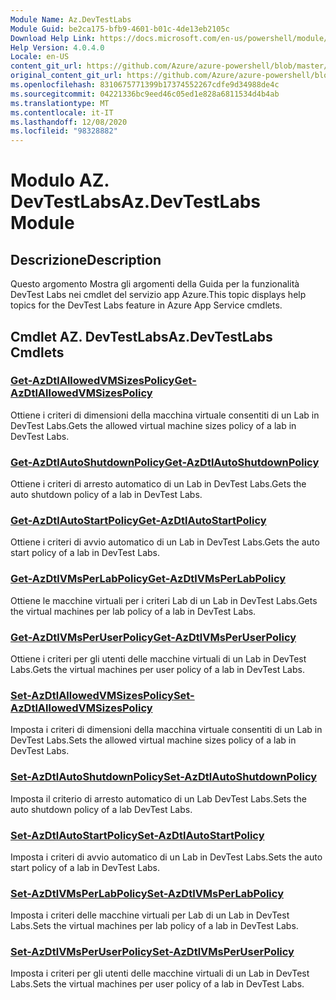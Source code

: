 ```yaml
---
Module Name: Az.DevTestLabs
Module Guid: be2ca175-bfb9-4601-b01c-4de13eb2105c
Download Help Link: https://docs.microsoft.com/en-us/powershell/module/az.devtestlabs
Help Version: 4.0.4.0
Locale: en-US
content_git_url: https://github.com/Azure/azure-powershell/blob/master/src/DevTestLabs/DevTestLabs/help/Az.DevTestLabs.md
original_content_git_url: https://github.com/Azure/azure-powershell/blob/master/src/DevTestLabs/DevTestLabs/help/Az.DevTestLabs.md
ms.openlocfilehash: 8310675771399b17374552267cdfe9d34988de4c
ms.sourcegitcommit: 04221336bc9eed46c05ed1e828a6811534d4b4ab
ms.translationtype: MT
ms.contentlocale: it-IT
ms.lasthandoff: 12/08/2020
ms.locfileid: "98328882"
---
```

# <span data-ttu-id="a3911-101">Modulo AZ. DevTestLabs</span><span class="sxs-lookup"><span data-stu-id="a3911-101">Az.DevTestLabs Module</span></span>
## <span data-ttu-id="a3911-102">Descrizione</span><span class="sxs-lookup"><span data-stu-id="a3911-102">Description</span></span>
<span data-ttu-id="a3911-103">Questo argomento Mostra gli argomenti della Guida per la funzionalità DevTest Labs nei cmdlet del servizio app Azure.</span><span class="sxs-lookup"><span data-stu-id="a3911-103">This topic displays help topics for the DevTest Labs feature in Azure App Service cmdlets.</span></span>

## <span data-ttu-id="a3911-104">Cmdlet AZ. DevTestLabs</span><span class="sxs-lookup"><span data-stu-id="a3911-104">Az.DevTestLabs Cmdlets</span></span>
### [<span data-ttu-id="a3911-105">Get-AzDtlAllowedVMSizesPolicy</span><span class="sxs-lookup"><span data-stu-id="a3911-105">Get-AzDtlAllowedVMSizesPolicy</span></span>](Get-AzDtlAllowedVMSizesPolicy.md)
<span data-ttu-id="a3911-106">Ottiene i criteri di dimensioni della macchina virtuale consentiti di un Lab in DevTest Labs.</span><span class="sxs-lookup"><span data-stu-id="a3911-106">Gets the allowed virtual machine sizes policy of a lab in DevTest Labs.</span></span>

### [<span data-ttu-id="a3911-107">Get-AzDtlAutoShutdownPolicy</span><span class="sxs-lookup"><span data-stu-id="a3911-107">Get-AzDtlAutoShutdownPolicy</span></span>](Get-AzDtlAutoShutdownPolicy.md)
<span data-ttu-id="a3911-108">Ottiene i criteri di arresto automatico di un Lab in DevTest Labs.</span><span class="sxs-lookup"><span data-stu-id="a3911-108">Gets the auto shutdown policy of a lab in DevTest Labs.</span></span>

### [<span data-ttu-id="a3911-109">Get-AzDtlAutoStartPolicy</span><span class="sxs-lookup"><span data-stu-id="a3911-109">Get-AzDtlAutoStartPolicy</span></span>](Get-AzDtlAutoStartPolicy.md)
<span data-ttu-id="a3911-110">Ottiene i criteri di avvio automatico di un Lab in DevTest Labs.</span><span class="sxs-lookup"><span data-stu-id="a3911-110">Gets the auto start policy of a lab in DevTest Labs.</span></span>

### [<span data-ttu-id="a3911-111">Get-AzDtlVMsPerLabPolicy</span><span class="sxs-lookup"><span data-stu-id="a3911-111">Get-AzDtlVMsPerLabPolicy</span></span>](Get-AzDtlVMsPerLabPolicy.md)
<span data-ttu-id="a3911-112">Ottiene le macchine virtuali per i criteri Lab di un Lab in DevTest Labs.</span><span class="sxs-lookup"><span data-stu-id="a3911-112">Gets the virtual machines per lab policy of a lab in DevTest Labs.</span></span>

### [<span data-ttu-id="a3911-113">Get-AzDtlVMsPerUserPolicy</span><span class="sxs-lookup"><span data-stu-id="a3911-113">Get-AzDtlVMsPerUserPolicy</span></span>](Get-AzDtlVMsPerUserPolicy.md)
<span data-ttu-id="a3911-114">Ottiene i criteri per gli utenti delle macchine virtuali di un Lab in DevTest Labs.</span><span class="sxs-lookup"><span data-stu-id="a3911-114">Gets the virtual machines per user policy of a lab in DevTest Labs.</span></span>

### [<span data-ttu-id="a3911-115">Set-AzDtlAllowedVMSizesPolicy</span><span class="sxs-lookup"><span data-stu-id="a3911-115">Set-AzDtlAllowedVMSizesPolicy</span></span>](Set-AzDtlAllowedVMSizesPolicy.md)
<span data-ttu-id="a3911-116">Imposta i criteri di dimensioni della macchina virtuale consentiti di un Lab in DevTest Labs.</span><span class="sxs-lookup"><span data-stu-id="a3911-116">Sets the allowed virtual machine sizes policy of a lab in DevTest Labs.</span></span>

### [<span data-ttu-id="a3911-117">Set-AzDtlAutoShutdownPolicy</span><span class="sxs-lookup"><span data-stu-id="a3911-117">Set-AzDtlAutoShutdownPolicy</span></span>](Set-AzDtlAutoShutdownPolicy.md)
<span data-ttu-id="a3911-118">Imposta il criterio di arresto automatico di un Lab DevTest Labs.</span><span class="sxs-lookup"><span data-stu-id="a3911-118">Sets the auto shutdown policy of a lab DevTest Labs.</span></span>

### [<span data-ttu-id="a3911-119">Set-AzDtlAutoStartPolicy</span><span class="sxs-lookup"><span data-stu-id="a3911-119">Set-AzDtlAutoStartPolicy</span></span>](Set-AzDtlAutoStartPolicy.md)
<span data-ttu-id="a3911-120">Imposta i criteri di avvio automatico di un Lab in DevTest Labs.</span><span class="sxs-lookup"><span data-stu-id="a3911-120">Sets the auto start policy of a lab in DevTest Labs.</span></span>

### [<span data-ttu-id="a3911-121">Set-AzDtlVMsPerLabPolicy</span><span class="sxs-lookup"><span data-stu-id="a3911-121">Set-AzDtlVMsPerLabPolicy</span></span>](Set-AzDtlVMsPerLabPolicy.md)
<span data-ttu-id="a3911-122">Imposta i criteri delle macchine virtuali per Lab di un Lab in DevTest Labs.</span><span class="sxs-lookup"><span data-stu-id="a3911-122">Sets the virtual machines per lab policy of a lab in DevTest Labs.</span></span>

### [<span data-ttu-id="a3911-123">Set-AzDtlVMsPerUserPolicy</span><span class="sxs-lookup"><span data-stu-id="a3911-123">Set-AzDtlVMsPerUserPolicy</span></span>](Set-AzDtlVMsPerUserPolicy.md)
<span data-ttu-id="a3911-124">Imposta i criteri per gli utenti delle macchine virtuali di un Lab in DevTest Labs.</span><span class="sxs-lookup"><span data-stu-id="a3911-124">Sets the virtual machines per user policy of a lab in DevTest Labs.</span></span>

